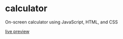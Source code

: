 # calculator

On-screen calculator using JavaScript, HTML, and CSS

[live preview](https://madany01.github.io/calculator/)
